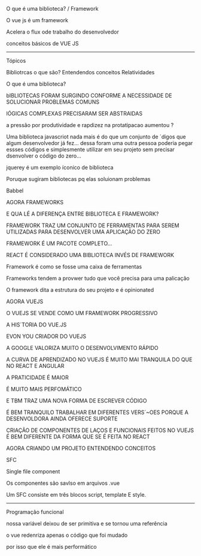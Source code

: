 O que é uma biblioteca? / Framework

O vue js é um framework

Acelera o flux ode trabalho do desenvolvedor

conceitos básicos de VUE JS

---

Tópicos

Bibliotrcas o que são?
Entendendos conceitos
Relatividades

O que é uma biblioteca?

bIBLIOTECAS FORAM SURGINDO CONFORME A NECESSIDADE DE SOLUCIONAR PROBLEMAS COMUNS

lÓGICAS COMPLEXAS PRECISARAM SER ABSTRAIDAS

a pressão por produtividade e rapdizez na protatipacao aumentou
?

Uma biblioteca javascriot nada mais é do que um conjunto de ´digos que algum desenvolvedor já fez... dessa foram uma outra pessoa poderia pegar essses códigos e simplesmente utilizar em seu projeto sem precisar dsenvolver o código do zero...

jquerey é um exemplo íconico de biblioteca

Poruque sugiram bibliotecas pq elas soluionam problemas

Babbel

AGORA FRAMEWORKS

E QUA LÉ A DIFERENÇA ENTRE BIBLIOTECA E FRAMEWORK?

FRAMEWORK TRAZ UM CONJUNTO DE FERRAMENTAS PARA SEREM UTILIZADAS PARA DESENVOLVER UMA APLICAÇÃO DO ZERO

FRAMEWORK É UM PACOTE COMPLETO...

REACT É CONSIDERADO UMA BIBLIOTECA INVÉS DE FRAMEWORK

Framework é como se fosse uma caixa de ferramentas

Frameworks tendem a provwer tudo que você precisa para uma palicação

O framework dita a estrutura do seu projeto e é opinionated

AGORA VUEJS

O VUEJS SE VENDE COMO UM FRAMEWORK PROGRESSIVO

A HIS´TORIA DO VUE.JS

EVON YOU CRIADOR DO VUEJS

A GOOGLE VALORIZA MUITO O DESENVOLVIMENTO RÁPIDO

A CURVA DE APRENDIZADO NO VUEJS É MUITO MAI TRANQUILA DO QUE NO REACT E ANGULAR

A PRATICIDADE É MAIOR

É MUITO MAIS PERFOMÁTICO

E TBM TRAZ UMA NOVA FORMA DE ESCREVER CÓDIGO

É BEM TRANQUILO TRABALHAR EM DIFERENTES VERS´~OES PORQUE A DESENVOLDORA  AINDA OFERECE SUPORTE


CRIAÇÃO DE COMPONENTES DE LAÇOS E FUNCIONAIS FEITOS NO VUEJS É BEM DIFERENTE DA FORMA QUE SE É FEITA NO REACT



AGORA CRIANDO UM PROJETO ENTENDENDO CONCEITOS


SFC 

Single file component

Os componentes são savlso em arquivos .vue

Um SFC consiste em três blocos script, template E style.


----------


Programação funcional

nossa variável deixou de ser primitiva e se tornou uma referência

o vue redenriza apenas o código que foi mudado

por isso que ele é mais performático